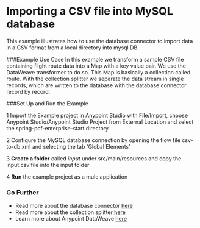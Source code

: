 # Importing a CSV file into MySQL database

This example illustrates how to use the database connector to import data in a CSV format from a local directory into mysql DB.

###Example Use Case
In this example we transform a sample CSV file containing flight route data into a Map with a key value pair. We use the DataWeave transformer to do so. This Map is basically a collection called route. With the collection splitter we separate the data stream in single records, which are written to the database with the database connector record by record.

###Set Up and Run the Example

1 Import the Example project in Anypoint Studio with File/Import, choose Anypoint Studio/Anypoint Studio Project from External Location and select the spring-pcf-enterprise-start directory

2 Configure the MySQL database connection by opening the flow file csv-to-db.xml and selecting the tab 'Global Elements' 

3 **Create a folder** called *input* under src/main/resources and copy the input.csv file into the input folder

4 **Run** the example project as a mule application

### Go Further
* Read more about the database connector [here](https://docs.mulesoft.com/mule-user-guide/v/3.7/database-connector)
* Read more about the collection splitter [here](https://docs.mulesoft.com/mule-user-guide/v/3.7/splitter-flow-control-reference)
* Learn more about Anypoint DataWeave [here](https://developer.mulesoft.com/docs/display/current/DataWeave+Reference+Documentation)